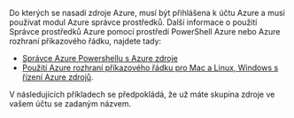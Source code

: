
Do kterých se nasadí zdroje Azure, musí být přihlášena k účtu Azure a musí používat modul Azure správce prostředků. Další informace o použití Správce prostředků Azure pomocí prostředí PowerShell Azure nebo Azure rozhraní příkazového řádku, najdete tady:

- [Správce Azure Powershellu s Azure zdroje](../articles/powershell-azure-resource-manager.md)
- [Použití Azure rozhraní příkazového řádku pro Mac a Linux, Windows s řízení Azure zdrojů](../articles/xplat-cli-azure-resource-manager.md).

V následujících příkladech se předpokládá, že už máte skupina zdroje ve vašem účtu se zadaným názvem. 
